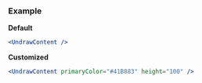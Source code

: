 ### Example

**Default**
```jsx
<UndrawContent />
```

**Customized**
```jsx
<UndrawContent primaryColor="#41B883" height="100" />
```
